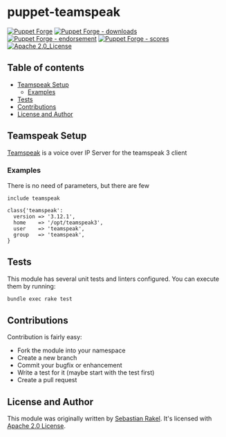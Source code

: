 # puppet-teamspeak

[![Puppet Forge](https://img.shields.io/puppetforge/v/sebastianrakel/teamspeak.svg)](https://forge.puppetlabs.com/sebastianrakel/teamspeak)
[![Puppet Forge - downloads](https://img.shields.io/puppetforge/dt/sebastianrakel/teamspeak.svg)](https://forge.puppetlabs.com/sebastianrakel/teamspeak)
[![Puppet Forge - endorsement](https://img.shields.io/puppetforge/e/sebastianrakel/teamspeak.svg)](https://forge.puppetlabs.com/sebastianrakel/teamspeak)
[![Puppet Forge - scores](https://img.shields.io/puppetforge/f/sebastianrakel/teamspeak.svg)](https://forge.puppetlabs.com/sebastianrakel/teamspeak)
[![Apache 2.0_License](https://img.shields.io/github/license/sebastianrakel/puppet-teamspeak.svg)](LICENSE)

## Table of contents

* [Teamspeak Setup](#teamspeak-setup)
  * [Examples](#examples)
* [Tests](#tests)
* [Contributions](#contributions)
* [License and Author](#license-and-author)

## Teamspeak Setup

[Teamspeak](https://www.teamspeak.com/en/) is a voice over IP Server for the teamspeak 3 client

### Examples

There is no need of parameters, but there are few

```puppet
include teamspeak
```

```puppet
class{'teamspeak':
  version => '3.12.1',
  home    => '/opt/teamspeak3',
  user    => 'teamspeak',
  group   => 'teamspeak',
}
```

## Tests

This module has several unit tests and linters configured. You can execute them
by running:

```sh
bundle exec rake test
```

## Contributions

Contribution is fairly easy:

* Fork the module into your namespace
* Create a new branch
* Commit your bugfix or enhancement
* Write a test for it (maybe start with the test first)
* Create a pull request

## License and Author

This module was originally written by [Sebastian Rakel](https://github.com/sebastianrakel).
It's licensed with [Apache 2.0 License](LICENSE).
